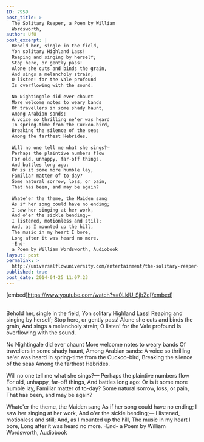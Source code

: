 ```yaml
---
ID: 7959
post_title: >
  The Solitary Reaper, a Poem by William
  Wordsworth,
author: UfU
post_excerpt: |
  Behold her, single in the field,
  Yon solitary Highland Lass!
  Reaping and singing by herself;
  Stop here, or gently pass!
  Alone she cuts and binds the grain,
  And sings a melancholy strain;
  O listen! for the Vale profound
  Is overflowing with the sound.
  
  No Nightingale did ever chaunt
  More welcome notes to weary bands
  Of travellers in some shady haunt,
  Among Arabian sands:
  A voice so thrilling ne'er was heard
  In spring-time from the Cuckoo-bird,
  Breaking the silence of the seas
  Among the farthest Hebrides.
  
  Will no one tell me what she sings?—
  Perhaps the plaintive numbers flow
  For old, unhappy, far-off things,
  And battles long ago:
  Or is it some more humble lay,
  Familiar matter of to-day?
  Some natural sorrow, loss, or pain,
  That has been, and may be again?
  
  Whate'er the theme, the Maiden sang
  As if her song could have no ending;
  I saw her singing at her work,
  And o'er the sickle bending;—
  I listened, motionless and still;
  And, as I mounted up the hill,
  The music in my heart I bore,
  Long after it was heard no more.
  -End-
  a Poem by William Wordsworth, Audiobook
layout: post
permalink: >
  http://universalflowuniversity.com/entertainment/the-solitary-reaper-a-poem-by-william-wordsworth/
published: true
post_date: 2014-04-25 11:07:23
---
```

[embed]https://www.youtube.com/watch?v=0LklU_SjbZc[/embed]</br></br>
<p>Behold her, single in the field,
Yon solitary Highland Lass!
Reaping and singing by herself;
Stop here, or gently pass!
Alone she cuts and binds the grain,
And sings a melancholy strain;
O listen! for the Vale profound
Is overflowing with the sound.

No Nightingale did ever chaunt
More welcome notes to weary bands
Of travellers in some shady haunt,
Among Arabian sands:
A voice so thrilling ne'er was heard
In spring-time from the Cuckoo-bird,
Breaking the silence of the seas
Among the farthest Hebrides.

Will no one tell me what she sings?—
Perhaps the plaintive numbers flow
For old, unhappy, far-off things,
And battles long ago:
Or is it some more humble lay,
Familiar matter of to-day?
Some natural sorrow, loss, or pain,
That has been, and may be again?

Whate'er the theme, the Maiden sang
As if her song could have no ending;
I saw her singing at her work,
And o'er the sickle bending;—
I listened, motionless and still;
And, as I mounted up the hill,
The music in my heart I bore,
Long after it was heard no more.
-End-
a Poem by William Wordsworth, Audiobook</p>